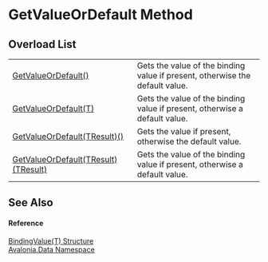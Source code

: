 # GetValueOrDefault Method


## Overload List
<table>
<tr>
<td><a href="M_Avalonia_Data_BindingValue_1_GetValueOrDefault">GetValueOrDefault()</a></td>
<td>Gets the value of the binding value if present, otherwise the default value.</td>
</tr>
<tr>
<td><a href="M_Avalonia_Data_BindingValue_1_GetValueOrDefault_1">GetValueOrDefault(T)</a></td>
<td>Gets the value of the binding value if present, otherwise a default value.</td>
</tr>
<tr>
<td><a href="M_Avalonia_Data_BindingValue_1_GetValueOrDefault__1">GetValueOrDefault(TResult)()</a></td>
<td>Gets the value if present, otherwise the default value.</td>
</tr>
<tr>
<td><a href="M_Avalonia_Data_BindingValue_1_GetValueOrDefault__1_1">GetValueOrDefault(TResult)(TResult)</a></td>
<td>Gets the value of the binding value if present, otherwise a default value.</td>
</tr>
</table>

## See Also


#### Reference
<a href="T_Avalonia_Data_BindingValue_1">BindingValue(T) Structure</a>  
<a href="N_Avalonia_Data">Avalonia.Data Namespace</a>  

